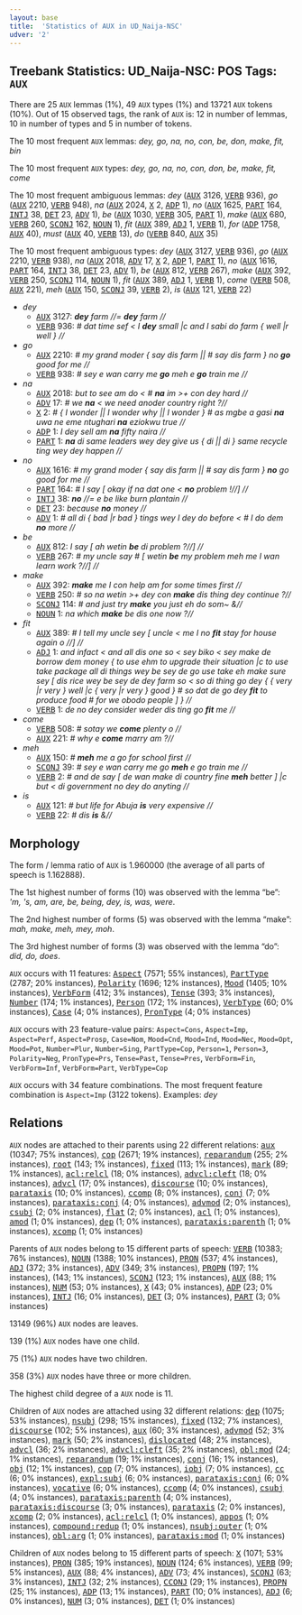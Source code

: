 ```yaml
---
layout: base
title:  'Statistics of AUX in UD_Naija-NSC'
udver: '2'
---
```


## Treebank Statistics: UD_Naija-NSC: POS Tags: `AUX`

There are 25 `AUX` lemmas (1%), 49 `AUX` types (1%) and 13721 `AUX` tokens (10%).
Out of 15 observed tags, the rank of `AUX` is: 12 in number of lemmas, 10 in number of types and 5 in number of tokens.

The 10 most frequent `AUX` lemmas: <em>dey, go, na, no, con, be, don, make, fit, bin</em>

The 10 most frequent `AUX` types:  <em>dey, go, na, no, con, don, be, make, fit, come</em>

The 10 most frequent ambiguous lemmas: <em>dey</em> (<tt><a href="pcm_nsc-pos-AUX.html">AUX</a></tt> 3126, <tt><a href="pcm_nsc-pos-VERB.html">VERB</a></tt> 936), <em>go</em> (<tt><a href="pcm_nsc-pos-AUX.html">AUX</a></tt> 2210, <tt><a href="pcm_nsc-pos-VERB.html">VERB</a></tt> 948), <em>na</em> (<tt><a href="pcm_nsc-pos-AUX.html">AUX</a></tt> 2024, <tt><a href="pcm_nsc-pos-X.html">X</a></tt> 2, <tt><a href="pcm_nsc-pos-ADP.html">ADP</a></tt> 1), <em>no</em> (<tt><a href="pcm_nsc-pos-AUX.html">AUX</a></tt> 1625, <tt><a href="pcm_nsc-pos-PART.html">PART</a></tt> 164, <tt><a href="pcm_nsc-pos-INTJ.html">INTJ</a></tt> 38, <tt><a href="pcm_nsc-pos-DET.html">DET</a></tt> 23, <tt><a href="pcm_nsc-pos-ADV.html">ADV</a></tt> 1), <em>be</em> (<tt><a href="pcm_nsc-pos-AUX.html">AUX</a></tt> 1030, <tt><a href="pcm_nsc-pos-VERB.html">VERB</a></tt> 305, <tt><a href="pcm_nsc-pos-PART.html">PART</a></tt> 1), <em>make</em> (<tt><a href="pcm_nsc-pos-AUX.html">AUX</a></tt> 680, <tt><a href="pcm_nsc-pos-VERB.html">VERB</a></tt> 260, <tt><a href="pcm_nsc-pos-SCONJ.html">SCONJ</a></tt> 162, <tt><a href="pcm_nsc-pos-NOUN.html">NOUN</a></tt> 1), <em>fit</em> (<tt><a href="pcm_nsc-pos-AUX.html">AUX</a></tt> 389, <tt><a href="pcm_nsc-pos-ADJ.html">ADJ</a></tt> 1, <tt><a href="pcm_nsc-pos-VERB.html">VERB</a></tt> 1), <em>for</em> (<tt><a href="pcm_nsc-pos-ADP.html">ADP</a></tt> 1758, <tt><a href="pcm_nsc-pos-AUX.html">AUX</a></tt> 40), <em>must</em> (<tt><a href="pcm_nsc-pos-AUX.html">AUX</a></tt> 40, <tt><a href="pcm_nsc-pos-VERB.html">VERB</a></tt> 13), <em>do</em> (<tt><a href="pcm_nsc-pos-VERB.html">VERB</a></tt> 840, <tt><a href="pcm_nsc-pos-AUX.html">AUX</a></tt> 35)

The 10 most frequent ambiguous types:  <em>dey</em> (<tt><a href="pcm_nsc-pos-AUX.html">AUX</a></tt> 3127, <tt><a href="pcm_nsc-pos-VERB.html">VERB</a></tt> 936), <em>go</em> (<tt><a href="pcm_nsc-pos-AUX.html">AUX</a></tt> 2210, <tt><a href="pcm_nsc-pos-VERB.html">VERB</a></tt> 938), <em>na</em> (<tt><a href="pcm_nsc-pos-AUX.html">AUX</a></tt> 2018, <tt><a href="pcm_nsc-pos-ADV.html">ADV</a></tt> 17, <tt><a href="pcm_nsc-pos-X.html">X</a></tt> 2, <tt><a href="pcm_nsc-pos-ADP.html">ADP</a></tt> 1, <tt><a href="pcm_nsc-pos-PART.html">PART</a></tt> 1), <em>no</em> (<tt><a href="pcm_nsc-pos-AUX.html">AUX</a></tt> 1616, <tt><a href="pcm_nsc-pos-PART.html">PART</a></tt> 164, <tt><a href="pcm_nsc-pos-INTJ.html">INTJ</a></tt> 38, <tt><a href="pcm_nsc-pos-DET.html">DET</a></tt> 23, <tt><a href="pcm_nsc-pos-ADV.html">ADV</a></tt> 1), <em>be</em> (<tt><a href="pcm_nsc-pos-AUX.html">AUX</a></tt> 812, <tt><a href="pcm_nsc-pos-VERB.html">VERB</a></tt> 267), <em>make</em> (<tt><a href="pcm_nsc-pos-AUX.html">AUX</a></tt> 392, <tt><a href="pcm_nsc-pos-VERB.html">VERB</a></tt> 250, <tt><a href="pcm_nsc-pos-SCONJ.html">SCONJ</a></tt> 114, <tt><a href="pcm_nsc-pos-NOUN.html">NOUN</a></tt> 1), <em>fit</em> (<tt><a href="pcm_nsc-pos-AUX.html">AUX</a></tt> 389, <tt><a href="pcm_nsc-pos-ADJ.html">ADJ</a></tt> 1, <tt><a href="pcm_nsc-pos-VERB.html">VERB</a></tt> 1), <em>come</em> (<tt><a href="pcm_nsc-pos-VERB.html">VERB</a></tt> 508, <tt><a href="pcm_nsc-pos-AUX.html">AUX</a></tt> 221), <em>meh</em> (<tt><a href="pcm_nsc-pos-AUX.html">AUX</a></tt> 150, <tt><a href="pcm_nsc-pos-SCONJ.html">SCONJ</a></tt> 39, <tt><a href="pcm_nsc-pos-VERB.html">VERB</a></tt> 2), <em>is</em> (<tt><a href="pcm_nsc-pos-AUX.html">AUX</a></tt> 121, <tt><a href="pcm_nsc-pos-VERB.html">VERB</a></tt> 22)


* <em>dey</em>
  * <tt><a href="pcm_nsc-pos-AUX.html">AUX</a></tt> 3127: <em><b>dey</b> farm //= <b>dey</b> farm //</em>
  * <tt><a href="pcm_nsc-pos-VERB.html">VERB</a></tt> 936: <em># dat time sef < I <b>dey</b> small |c and I sabi do farm { well |r well } //</em>
* <em>go</em>
  * <tt><a href="pcm_nsc-pos-AUX.html">AUX</a></tt> 2210: <em># my grand moder { say dis farm || # say dis farm } no <b>go</b> good for me //</em>
  * <tt><a href="pcm_nsc-pos-VERB.html">VERB</a></tt> 938: <em># sey e wan carry me <b>go</b> meh e <b>go</b> train me //</em>
* <em>na</em>
  * <tt><a href="pcm_nsc-pos-AUX.html">AUX</a></tt> 2018: <em>but to see am do < # <b>na</b> im >+ con dey hard //</em>
  * <tt><a href="pcm_nsc-pos-ADV.html">ADV</a></tt> 17: <em># we <b>na</b> < we need anoder country right ?//</em>
  * <tt><a href="pcm_nsc-pos-X.html">X</a></tt> 2: <em># { I wonder || I wonder why || I wonder } # as mgbe a gasi <b>na</b> uwa ne eme ntughari <b>na</b> eziokwu true //</em>
  * <tt><a href="pcm_nsc-pos-ADP.html">ADP</a></tt> 1: <em>I dey sell am <b>na</b> fifty naira //</em>
  * <tt><a href="pcm_nsc-pos-PART.html">PART</a></tt> 1: <em><b>na</b> di same leaders wey dey give us { di || di } same recycle ting wey dey happen //</em>
* <em>no</em>
  * <tt><a href="pcm_nsc-pos-AUX.html">AUX</a></tt> 1616: <em># my grand moder { say dis farm || # say dis farm } <b>no</b> go good for me //</em>
  * <tt><a href="pcm_nsc-pos-PART.html">PART</a></tt> 164: <em># I say [ okay if na dat one < <b>no</b> problem !//] //</em>
  * <tt><a href="pcm_nsc-pos-INTJ.html">INTJ</a></tt> 38: <em><b>no</b> //= e be like burn plantain //</em>
  * <tt><a href="pcm_nsc-pos-DET.html">DET</a></tt> 23: <em>because <b>no</b> money //</em>
  * <tt><a href="pcm_nsc-pos-ADV.html">ADV</a></tt> 1: <em># all di { bad |r bad } tings wey I dey do before < # I do dem <b>no</b> more //</em>
* <em>be</em>
  * <tt><a href="pcm_nsc-pos-AUX.html">AUX</a></tt> 812: <em>I say [ ah wetin <b>be</b> di problem ?//] //</em>
  * <tt><a href="pcm_nsc-pos-VERB.html">VERB</a></tt> 267: <em># my uncle say # [ wetin <b>be</b> my problem meh me I wan learn work ?//] //</em>
* <em>make</em>
  * <tt><a href="pcm_nsc-pos-AUX.html">AUX</a></tt> 392: <em><b>make</b> me I con help am for some times first //</em>
  * <tt><a href="pcm_nsc-pos-VERB.html">VERB</a></tt> 250: <em># so na wetin >+ dey con <b>make</b> dis thing dey continue ?//</em>
  * <tt><a href="pcm_nsc-pos-SCONJ.html">SCONJ</a></tt> 114: <em># and just try <b>make</b> you just eh do som~ &//</em>
  * <tt><a href="pcm_nsc-pos-NOUN.html">NOUN</a></tt> 1: <em>na which <b>make</b> be dis one now ?//</em>
* <em>fit</em>
  * <tt><a href="pcm_nsc-pos-AUX.html">AUX</a></tt> 389: <em># I tell my uncle sey [ uncle < me I no <b>fit</b> stay for house again o //] //</em>
  * <tt><a href="pcm_nsc-pos-ADJ.html">ADJ</a></tt> 1: <em>and infact < and all dis one so < sey biko < sey make de borrow dem money { to use ehm to upgrade their situation |c to use take package all di things wey be sey de go use take eh make sure sey [ dis rice wey be sey de dey farm so < so di thing go dey { { very |r very } well |c { very |r very } good } # so dat de go dey <b>fit</b> to produce food # for we obodo people ] } //</em>
  * <tt><a href="pcm_nsc-pos-VERB.html">VERB</a></tt> 1: <em>de no dey consider weder dis ting go <b>fit</b> me //</em>
* <em>come</em>
  * <tt><a href="pcm_nsc-pos-VERB.html">VERB</a></tt> 508: <em># sotay we <b>come</b> plenty o //</em>
  * <tt><a href="pcm_nsc-pos-AUX.html">AUX</a></tt> 221: <em># why e <b>come</b> marry am ?//</em>
* <em>meh</em>
  * <tt><a href="pcm_nsc-pos-AUX.html">AUX</a></tt> 150: <em># <b>meh</b> me a go for school first //</em>
  * <tt><a href="pcm_nsc-pos-SCONJ.html">SCONJ</a></tt> 39: <em># sey e wan carry me go <b>meh</b> e go train me //</em>
  * <tt><a href="pcm_nsc-pos-VERB.html">VERB</a></tt> 2: <em># and de say [ de wan make di country fine <b>meh</b> better ] |c but < di government no dey do anyting //</em>
* <em>is</em>
  * <tt><a href="pcm_nsc-pos-AUX.html">AUX</a></tt> 121: <em># but life for Abuja <b>is</b> very expensive //</em>
  * <tt><a href="pcm_nsc-pos-VERB.html">VERB</a></tt> 22: <em># dis <b>is</b> &//</em>

## Morphology

The form / lemma ratio of `AUX` is 1.960000 (the average of all parts of speech is 1.162888).

The 1st highest number of forms (10) was observed with the lemma “be”: <em>'m, 's, am, are, be, being, dey, is, was, were</em>.

The 2nd highest number of forms (5) was observed with the lemma “make”: <em>mah, make, meh, mey, moh</em>.

The 3rd highest number of forms (3) was observed with the lemma “do”: <em>did, do, does</em>.

`AUX` occurs with 11 features: <tt><a href="pcm_nsc-feat-Aspect.html">Aspect</a></tt> (7571; 55% instances), <tt><a href="pcm_nsc-feat-PartType.html">PartType</a></tt> (2787; 20% instances), <tt><a href="pcm_nsc-feat-Polarity.html">Polarity</a></tt> (1696; 12% instances), <tt><a href="pcm_nsc-feat-Mood.html">Mood</a></tt> (1405; 10% instances), <tt><a href="pcm_nsc-feat-VerbForm.html">VerbForm</a></tt> (412; 3% instances), <tt><a href="pcm_nsc-feat-Tense.html">Tense</a></tt> (393; 3% instances), <tt><a href="pcm_nsc-feat-Number.html">Number</a></tt> (174; 1% instances), <tt><a href="pcm_nsc-feat-Person.html">Person</a></tt> (172; 1% instances), <tt><a href="pcm_nsc-feat-VerbType.html">VerbType</a></tt> (60; 0% instances), <tt><a href="pcm_nsc-feat-Case.html">Case</a></tt> (4; 0% instances), <tt><a href="pcm_nsc-feat-PronType.html">PronType</a></tt> (4; 0% instances)

`AUX` occurs with 23 feature-value pairs: `Aspect=Cons`, `Aspect=Imp`, `Aspect=Perf`, `Aspect=Prosp`, `Case=Nom`, `Mood=Cnd`, `Mood=Ind`, `Mood=Nec`, `Mood=Opt`, `Mood=Pot`, `Number=Plur`, `Number=Sing`, `PartType=Cop`, `Person=1`, `Person=3`, `Polarity=Neg`, `PronType=Prs`, `Tense=Past`, `Tense=Pres`, `VerbForm=Fin`, `VerbForm=Inf`, `VerbForm=Part`, `VerbType=Cop`

`AUX` occurs with 34 feature combinations.
The most frequent feature combination is `Aspect=Imp` (3122 tokens).
Examples: <em>dey</em>


## Relations

`AUX` nodes are attached to their parents using 22 different relations: <tt><a href="pcm_nsc-dep-aux.html">aux</a></tt> (10347; 75% instances), <tt><a href="pcm_nsc-dep-cop.html">cop</a></tt> (2671; 19% instances), <tt><a href="pcm_nsc-dep-reparandum.html">reparandum</a></tt> (255; 2% instances), <tt><a href="pcm_nsc-dep-root.html">root</a></tt> (143; 1% instances), <tt><a href="pcm_nsc-dep-fixed.html">fixed</a></tt> (113; 1% instances), <tt><a href="pcm_nsc-dep-mark.html">mark</a></tt> (89; 1% instances), <tt><a href="pcm_nsc-dep-acl-relcl.html">acl:relcl</a></tt> (18; 0% instances), <tt><a href="pcm_nsc-dep-advcl-cleft.html">advcl:cleft</a></tt> (18; 0% instances), <tt><a href="pcm_nsc-dep-advcl.html">advcl</a></tt> (17; 0% instances), <tt><a href="pcm_nsc-dep-discourse.html">discourse</a></tt> (10; 0% instances), <tt><a href="pcm_nsc-dep-parataxis.html">parataxis</a></tt> (10; 0% instances), <tt><a href="pcm_nsc-dep-ccomp.html">ccomp</a></tt> (8; 0% instances), <tt><a href="pcm_nsc-dep-conj.html">conj</a></tt> (7; 0% instances), <tt><a href="pcm_nsc-dep-parataxis-conj.html">parataxis:conj</a></tt> (4; 0% instances), <tt><a href="pcm_nsc-dep-advmod.html">advmod</a></tt> (2; 0% instances), <tt><a href="pcm_nsc-dep-csubj.html">csubj</a></tt> (2; 0% instances), <tt><a href="pcm_nsc-dep-flat.html">flat</a></tt> (2; 0% instances), <tt><a href="pcm_nsc-dep-acl.html">acl</a></tt> (1; 0% instances), <tt><a href="pcm_nsc-dep-amod.html">amod</a></tt> (1; 0% instances), <tt><a href="pcm_nsc-dep-dep.html">dep</a></tt> (1; 0% instances), <tt><a href="pcm_nsc-dep-parataxis-parenth.html">parataxis:parenth</a></tt> (1; 0% instances), <tt><a href="pcm_nsc-dep-xcomp.html">xcomp</a></tt> (1; 0% instances)

Parents of `AUX` nodes belong to 15 different parts of speech: <tt><a href="pcm_nsc-pos-VERB.html">VERB</a></tt> (10383; 76% instances), <tt><a href="pcm_nsc-pos-NOUN.html">NOUN</a></tt> (1388; 10% instances), <tt><a href="pcm_nsc-pos-PRON.html">PRON</a></tt> (537; 4% instances), <tt><a href="pcm_nsc-pos-ADJ.html">ADJ</a></tt> (372; 3% instances), <tt><a href="pcm_nsc-pos-ADV.html">ADV</a></tt> (349; 3% instances), <tt><a href="pcm_nsc-pos-PROPN.html">PROPN</a></tt> (197; 1% instances),  (143; 1% instances), <tt><a href="pcm_nsc-pos-SCONJ.html">SCONJ</a></tt> (123; 1% instances), <tt><a href="pcm_nsc-pos-AUX.html">AUX</a></tt> (88; 1% instances), <tt><a href="pcm_nsc-pos-NUM.html">NUM</a></tt> (53; 0% instances), <tt><a href="pcm_nsc-pos-X.html">X</a></tt> (43; 0% instances), <tt><a href="pcm_nsc-pos-ADP.html">ADP</a></tt> (23; 0% instances), <tt><a href="pcm_nsc-pos-INTJ.html">INTJ</a></tt> (16; 0% instances), <tt><a href="pcm_nsc-pos-DET.html">DET</a></tt> (3; 0% instances), <tt><a href="pcm_nsc-pos-PART.html">PART</a></tt> (3; 0% instances)

13149 (96%) `AUX` nodes are leaves.

139 (1%) `AUX` nodes have one child.

75 (1%) `AUX` nodes have two children.

358 (3%) `AUX` nodes have three or more children.

The highest child degree of a `AUX` node is 11.

Children of `AUX` nodes are attached using 32 different relations: <tt><a href="pcm_nsc-dep-dep.html">dep</a></tt> (1075; 53% instances), <tt><a href="pcm_nsc-dep-nsubj.html">nsubj</a></tt> (298; 15% instances), <tt><a href="pcm_nsc-dep-fixed.html">fixed</a></tt> (132; 7% instances), <tt><a href="pcm_nsc-dep-discourse.html">discourse</a></tt> (102; 5% instances), <tt><a href="pcm_nsc-dep-aux.html">aux</a></tt> (60; 3% instances), <tt><a href="pcm_nsc-dep-advmod.html">advmod</a></tt> (52; 3% instances), <tt><a href="pcm_nsc-dep-mark.html">mark</a></tt> (50; 2% instances), <tt><a href="pcm_nsc-dep-dislocated.html">dislocated</a></tt> (48; 2% instances), <tt><a href="pcm_nsc-dep-advcl.html">advcl</a></tt> (36; 2% instances), <tt><a href="pcm_nsc-dep-advcl-cleft.html">advcl:cleft</a></tt> (35; 2% instances), <tt><a href="pcm_nsc-dep-obl-mod.html">obl:mod</a></tt> (24; 1% instances), <tt><a href="pcm_nsc-dep-reparandum.html">reparandum</a></tt> (19; 1% instances), <tt><a href="pcm_nsc-dep-conj.html">conj</a></tt> (16; 1% instances), <tt><a href="pcm_nsc-dep-obj.html">obj</a></tt> (12; 1% instances), <tt><a href="pcm_nsc-dep-cop.html">cop</a></tt> (7; 0% instances), <tt><a href="pcm_nsc-dep-iobj.html">iobj</a></tt> (7; 0% instances), <tt><a href="pcm_nsc-dep-cc.html">cc</a></tt> (6; 0% instances), <tt><a href="pcm_nsc-dep-expl-subj.html">expl:subj</a></tt> (6; 0% instances), <tt><a href="pcm_nsc-dep-parataxis-conj.html">parataxis:conj</a></tt> (6; 0% instances), <tt><a href="pcm_nsc-dep-vocative.html">vocative</a></tt> (6; 0% instances), <tt><a href="pcm_nsc-dep-ccomp.html">ccomp</a></tt> (4; 0% instances), <tt><a href="pcm_nsc-dep-csubj.html">csubj</a></tt> (4; 0% instances), <tt><a href="pcm_nsc-dep-parataxis-parenth.html">parataxis:parenth</a></tt> (4; 0% instances), <tt><a href="pcm_nsc-dep-parataxis-discourse.html">parataxis:discourse</a></tt> (3; 0% instances), <tt><a href="pcm_nsc-dep-parataxis.html">parataxis</a></tt> (2; 0% instances), <tt><a href="pcm_nsc-dep-xcomp.html">xcomp</a></tt> (2; 0% instances), <tt><a href="pcm_nsc-dep-acl-relcl.html">acl:relcl</a></tt> (1; 0% instances), <tt><a href="pcm_nsc-dep-appos.html">appos</a></tt> (1; 0% instances), <tt><a href="pcm_nsc-dep-compound-redup.html">compound:redup</a></tt> (1; 0% instances), <tt><a href="pcm_nsc-dep-nsubj-outer.html">nsubj:outer</a></tt> (1; 0% instances), <tt><a href="pcm_nsc-dep-obl-arg.html">obl:arg</a></tt> (1; 0% instances), <tt><a href="pcm_nsc-dep-parataxis-mod.html">parataxis:mod</a></tt> (1; 0% instances)

Children of `AUX` nodes belong to 15 different parts of speech: <tt><a href="pcm_nsc-pos-X.html">X</a></tt> (1071; 53% instances), <tt><a href="pcm_nsc-pos-PRON.html">PRON</a></tt> (385; 19% instances), <tt><a href="pcm_nsc-pos-NOUN.html">NOUN</a></tt> (124; 6% instances), <tt><a href="pcm_nsc-pos-VERB.html">VERB</a></tt> (99; 5% instances), <tt><a href="pcm_nsc-pos-AUX.html">AUX</a></tt> (88; 4% instances), <tt><a href="pcm_nsc-pos-ADV.html">ADV</a></tt> (73; 4% instances), <tt><a href="pcm_nsc-pos-SCONJ.html">SCONJ</a></tt> (63; 3% instances), <tt><a href="pcm_nsc-pos-INTJ.html">INTJ</a></tt> (32; 2% instances), <tt><a href="pcm_nsc-pos-CCONJ.html">CCONJ</a></tt> (29; 1% instances), <tt><a href="pcm_nsc-pos-PROPN.html">PROPN</a></tt> (25; 1% instances), <tt><a href="pcm_nsc-pos-ADP.html">ADP</a></tt> (13; 1% instances), <tt><a href="pcm_nsc-pos-PART.html">PART</a></tt> (10; 0% instances), <tt><a href="pcm_nsc-pos-ADJ.html">ADJ</a></tt> (6; 0% instances), <tt><a href="pcm_nsc-pos-NUM.html">NUM</a></tt> (3; 0% instances), <tt><a href="pcm_nsc-pos-DET.html">DET</a></tt> (1; 0% instances)

